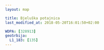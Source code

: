 ```yaml
---
layout: map

title: Bjeluška potajnica
last_modified_at: 2018-05-20T16:01:50+02:00

WDPA: [328913]
geoSrbija:
  L1_183: [135]
---
```

